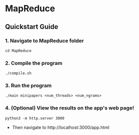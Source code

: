 # MapReduce

## Quickstart Guide

### 1. Navigate to MapReduce folder
```
cd MapReduce
```
### 2. Compile the program 
```
./compile.sh
```
### 3. Run the program 
```
./main minipapers <num_threads> <num_ngrams>
```
### 4. (Optional) View the results on the app's web page!
```
python3 -m http.server 3000
```
- Then navigate to http://localhost:3000/app.html
